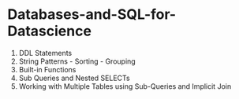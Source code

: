 # Databases-and-SQL-for-Datascience
1. DDL Statements
2. String Patterns - Sorting - Grouping
3. Built-in Functions
4. Sub Queries and Nested SELECTs
5. Working with Multiple Tables using Sub-Queries and Implicit Join
